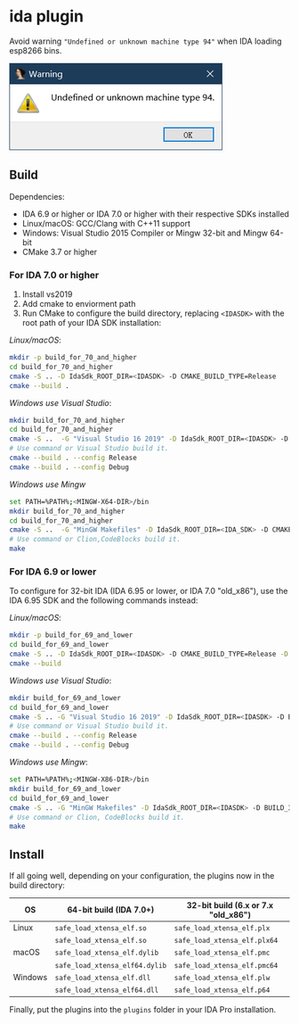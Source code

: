 # ida plugin

Avoid warning `"Undefined or unknown machine type 94"` when IDA loading esp8266 bins.

<img src=".README/error_94.png" style="float: center"/>

## Build

Dependencies:
  * IDA 6.9 or higher or IDA 7.0 or higher with their respective SDKs installed
  * Linux/macOS: GCC/Clang with C++11 support
  * Windows: Visual Studio 2015 Compiler or Mingw 32-bit and Mingw 64-bit
  * CMake 3.7 or higher

### For IDA 7.0 or higher

1. Install vs2019
2. Add cmake to enviorment path
2. Run CMake to configure the build directory, replacing `<IDASDK>` with the
root path of your IDA SDK installation:

*Linux/macOS*:
```sh
mkdir -p build_for_70_and_higher
cd build_for_70_and_higher
cmake -S .. -D IdaSdk_ROOT_DIR=<IDASDK> -D CMAKE_BUILD_TYPE=Release
cmake --build .
```

*Windows use Visual Studio*:
```sh
mkdir build_for_70_and_higher
cd build_for_70_and_higher
cmake -S ..  -G "Visual Studio 16 2019" -D IdaSdk_ROOT_DIR=<IDASDK> -D CMAKE_BUILD_TYPE=Release
# Use command or Visual Studio build it.
cmake --build . --config Release
cmake --build . --config Debug
```

*Windows use Mingw*
```sh
set PATH=%PATH%;<MINGW-X64-DIR>/bin
mkdir build_for_70_and_higher
cd build_for_70_and_higher
cmake -S ..  -G "MinGW Makefiles" -D IdaSdk_ROOT_DIR=<IDA_SDK> -D CMAKE_BUILD_TYPE=Release
# Use command or Clion,CodeBlocks build it.
make
```

### For IDA 6.9 or lower

To configure for 32-bit IDA (IDA 6.95 or lower, or IDA 7.0 "old_x86"), use
the IDA 6.95 SDK and the following commands instead:

*Linux/macOS*:
```sh
mkdir -p build_for_69_and_lower
cd build_for_69_and_lower
cmake -S .. -D IdaSdk_ROOT_DIR=<IDASDK> -D CMAKE_BUILD_TYPE=Release -D BUILD_32BIT=ON
cmake --build
```

*Windows use Visual Studio*:
```sh
mkdir build_for_69_and_lower
cd build_for_69_and_lower
cmake -S .. -G "Visual Studio 16 2019" -D IdaSdk_ROOT_DIR=<IDASDK> -D BUILD_32BIT=ON
# Use command or Visual Studio build it.
cmake --build . --config Release
cmake --build . --config Debug
```

*Windows use Mingw*:
```sh
set PATH=%PATH%;<MINGW-X86-DIR>/bin
mkdir build_for_69_and_lower
cd build_for_69_and_lower
cmake -S .. -G "MinGW Makefiles" -D IdaSdk_ROOT_DIR=<IDASDK> -D BUILD_32BIT=ON
# Use command or Clion, CodeBlocks build it.
make
```

## Install

If all going well, depending on your configuration, the plugins now in the build directory:

| OS      | 64-bit build (IDA 7.0+) | 32-bit build (6.x or 7.x "old_x86") |
| ------- | -----------------------------  | ----------------------------------- |
| Linux   | `safe_load_xtensa_elf.so`      | `safe_load_xtensa_elf.plx`          |
|         | `safe_load_xtensa_elf.so`      | `safe_load_xtensa_elf.plx64`        |
| macOS   | `safe_load_xtensa_elf.dylib`   | `safe_load_xtensa_elf.pmc`          |
|         | `safe_load_xtensa_elf64.dylib` | `safe_load_xtensa_elf.pmc64`        |
| Windows | `safe_load_xtensa_elf.dll`     | `safe_load_xtensa_elf.plw`          |
|         | `safe_load_xtensa_elf64.dll`   | `safe_load_xtensa_elf.p64`          |

Finally, put the plugins into the `plugins` folder in your IDA Pro installation.
